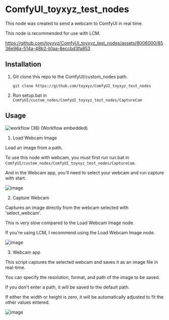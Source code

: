 # ComfyUI_toyxyz_test_nodes

This node was created to send a webcam to ComfyUI in real time. 

This node is recommended for use with LCM. 

https://github.com/toyxyz/ComfyUI_toyxyz_test_nodes/assets/8006000/8536e96a-514a-48b2-b1aa-8eccbd3fa853


## Installation

1. Git clone this repo to the ComfyUI/custom_nodes path.

   `git clone https://github.com/toyxyz/ComfyUI_toyxyz_test_nodes`

2. Run setup.bat in `ComfyUI/custom_nodes/ComfyUI_toyxyz_test_nodes/CaptureCam`


## Usage
![workflow (36)](https://github.com/toyxyz/ComfyUI_toyxyz_test_nodes/assets/8006000/7a8644d2-59f9-4ed5-a32a-82c75cdb0997)
(Workflow embedded)

1. Load Webcam Image

 Load an image from a path. 

 To use this node with webcam, you must first run run.bat in `ComfyUI/custom_nodes/ComfyUI_toyxyz_test_nodes/CaptureCam`.

 And in the Webcam app, you'll need to select your webcam and run capture with start.

![image](https://github.com/toyxyz/ComfyUI_toyxyz_test_nodes/assets/8006000/89e829c2-54eb-4965-8a8f-db9f4b73bfd8)



2. Capture Webcam

Captures an image directly from the webcam selected with 'select_webcam'.

This is very slow compared to the Load Webcam Image node. 

If you're using LCM, I recommend using the Load Webcam Image node.

![image](https://github.com/toyxyz/ComfyUI_toyxyz_test_nodes/assets/8006000/108baad7-842b-44af-9ed2-f8f6c63ad899)


3. Webcam app

This script captures the selected webcam and saves it as an image file in real-time. 

You can specify the resolution, format, and path of the image to be saved. 

If you don't enter a path, it will be saved to the default path. 

If either the width or height is zero, it will be automatically adjusted to fit the other values entered. 

![image](https://github.com/toyxyz/ComfyUI_toyxyz_test_nodes/assets/8006000/75f536e9-c3b1-4640-aca3-be433c96612e)
